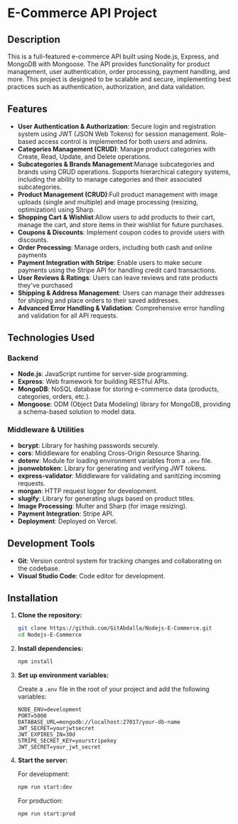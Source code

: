 # E-Commerce API Project

## Description
This is a full-featured e-commerce API built using Node.js, Express, and MongoDB with Mongoose. The API provides functionality for product management, user authentication, order processing, payment handling, and more. This project is designed to be scalable and secure, implementing best practices such as authentication, authorization, and data validation.

## Features
- **User Authentication & Authorization**: Secure login and registration system using JWT (JSON Web Tokens) for session management. Role-based access control is implemented for both users and admins.
- **Categories Management (CRUD)**: Manage product categories with Create, Read, Update, and Delete operations.
- **Subcategories & Brands Management**:Manage subcategories and brands using CRUD operations. Supports hierarchical category systems, including the ability to manage categories and their associated subcategories.
- **Product Management (CRUD)**:Full product management with image uploads (single and multiple) and image processing (resizing, optimization) using Sharp.
- **Shopping Cart & Wishlist**:Allow users to add products to their cart, manage the cart, and store items in their wishlist for future purchases.
- **Coupons & Discounts**: Implement coupon codes to provide users with discounts.
- **Order Processing**: Manage orders, including both cash and online payments
- **Payment Integration with Stripe**:  Enable users to make secure payments using the Stripe API for handling credit card transactions.
- **User Reviews & Ratings**:  Users can leave reviews and rate products they've purchased
- **Shipping & Address Management**: Users can manage their addresses for shipping and place orders to their saved addresses.
- **Advanced Error Handling & Validation**: Comprehensive error handling and validation for all API requests.

## Technologies Used

### Backend
- **Node.js**: JavaScript runtime for server-side programming.
- **Express**: Web framework for building RESTful APIs.
- **MongoDB**: NoSQL database for storing e-commerce data (products, categories, orders, etc.).
- **Mongoose**: ODM (Object Data Modeling) library for MongoDB, providing a schema-based solution to model data.

### Middleware & Utilities
- **bcrypt**: Library for hashing passwords securely.
- **cors**: Middleware for enabling Cross-Origin Resource Sharing.
- **dotenv**: Module for loading environment variables from a `.env` file.
- **jsonwebtoken**: Library for generating and verifying JWT tokens.
- **express-validator**: Middleware for validating and sanitizing incoming requests.
- **morgan**: HTTP request logger for development.
- **slugify**: Library for generating slugs based on product titles.
- **Image Processing**: Multer and Sharp (for image resizing).
- **Payment Integration**: Stripe API.
- **Deployment**: Deployed on Vercel.

## Development Tools
- **Git**: Version control system for tracking changes and collaborating on the codebase.
- **Visual Studio Code**: Code editor for development.

## Installation

1. **Clone the repository:**

    ```bash
    git clone https://github.com/GitAbdalla/Nodejs-E-Commerce.git
    cd Nodejs-E-Commerce
    ```

2. **Install dependencies:**

    ```bash
    npm install
    ```

3. **Set up environment variables:**

    Create a `.env` file in the root of your project and add the following variables:

    ```
   NODE_ENV=development
   PORT=5000
   DATABASE_URL=mongodb://localhost:27017/your-db-name
   JWT_SECRET=yourjwtsecret
   JWT_EXPIRES_IN=30d
   STRIPE_SECRET_KEY=yourstripekey
   JWT_SECRET=your_jwt_secret
    ```

4. **Start the server:**

    For development:

    ```bash
    npm run start:dev
    ```

    For production:

    ```bash
    npm run start:prod
    ```
